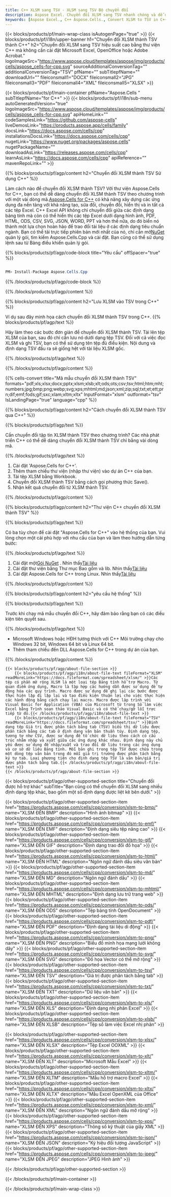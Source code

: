 ```yaml
---
title: C++ XLSM sang TSV - XLSM sang TSV Bộ chuyển đổi
description: Aspose Excel. Chuyển đổi XLSM sang TSV nhanh chóng và dễ dàng với Aspose.Cells. C++ XLSM sang TSV. C++ Lưu XLSM thành TSV. Lưu XLSM thành 07611134 81 sử dụng C++.
keywords: [Aspose Excel., C++ Aspose.Cells., Convert XLSM to TSV in C++., Save XLSM to TSV using C++., C++ XLSM to TSV saveformat., XLSM to TSV Converter., C++ Save XLSM as TSV]
---
```

{{< blocks/products/pf/main-wrap-class isAutogenPage="true" >}}
{{< blocks/products/pf/i18n/upper-banner h1="Chuyển đổi XLSM thành TSV thành C++" h2="Chuyển đổi XLSM sang TSV hiệu suất cao bằng thư viện C++ mà không cần cài đặt Microsoft Excel, OpenOffice hoặc Adobe Acrobat." logoImageSrc="https://www.aspose.cloud/templates/aspose/img/products/cells/aspose_cells-for-cpp.svg" sourceAdditionalConversionTag="" additionalConversionTag="TSV" pfName="" subTitlepfName="" downloadUrl="" fileiconsmall1="DOCX" fileiconsmall2="JPG" fileiconsmall3="PDF" fileiconsmall4="XML" fileiconsmall5="XLSX" >}}

{{< blocks/products/pf/main-container pfName="Aspose.Cells " subTitlepfName="for C++" >}}
{{< blocks/products/pf/i18n/sub-menu autoGeneratedVersion="true" logoImageSrc="https://www.aspose.cloud/templates/aspose/img/products/cells/aspose_cells-for-cpp.svg" apiHomeLink="" codeSamplesLink="https://github.com/aspose-cells" liveDemosLink="https://products.aspose.app/cells/family" docsLink="https://docs.aspose.com/cells/cpp" installationsDocsLink="https://docs.aspose.com/cells/cpp" nugetLink="https://www.nuget.org/packages/aspose.cells" nugetPackageName="" downloadAsLink="https://releases.aspose.com/cells/cpp" learnAsLink="https://docs.aspose.com/cells/cpp" apiReference="" mavenRepoLink="" >}}


{{% blocks/products/pf/agp/content h2="Chuyển đổi XLSM thành TSV Sử dụng C++" %}}

Làm cách nào để chuyển đổi XLSM thành TSV? Với thư viện Aspose.Cells for C++, bạn có thể dễ dàng chuyển đổi XLSM thành TSV theo chương trình với một vài dòng mã.[Aspose.Cells for C++](https://products.aspose.com/cells/cpp) có khả năng xây dựng các ứng dụng đa nền tảng với khả năng tạo, sửa đổi, chuyển đổi, hiển thị và in tất cả các tệp Excel. C++ Excel API không chỉ chuyển đổi giữa các định dạng bảng tính mà còn có thể hiển thị các tệp Excel dưới dạng hình ảnh, PDF, HTML, ODS, CSV, SVG, JSON, WORD, PPT và hơn thế nữa, do đó biến nó thành một lựa chọn hoàn hảo để trao đổi tài liệu ở các định dạng tiêu chuẩn ngành. Bạn có thể tải trực tiếp phiên bản mới nhất của nó, chỉ cần mở[NuGet](https://www.nuget.org/packages/Aspose.Cells.Cpp/) quản lý gói, tìm kiếm Aspose.Cells.Cpp và cài đặt. Bạn cũng có thể sử dụng lệnh sau từ Bảng điều khiển quản lý gói.

{{% blocks/products/pf/agp/code-block title="Yêu cầu" offSpacer="true" %}}

```cs

PM> Install-Package Aspose.Cells.Cpp

```

{{% /blocks/products/pf/agp/code-block %}}

{{% /blocks/products/pf/agp/content %}}

{{% blocks/products/pf/agp/content h2="Lưu XLSM vào TSV trong C++" %}}

Ví dụ sau đây minh họa cách chuyển đổi XLSM thành TSV trong C++.
{{% blocks/products/pf/agp/text %}}

Hãy làm theo các bước đơn giản để chuyển đổi XLSM thành TSV. Tải lên tệp XLSM của bạn, sau đó chỉ cần lưu nó dưới dạng tệp TSV. Đối với cả việc đọc XLSM và ghi TSV, bạn có thể sử dụng tên tệp đủ điều kiện. Nội dung và định dạng TSV đầu ra sẽ giống hệt với tài liệu XLSM gốc.

{{% /blocks/products/pf/agp/text %}}

{{% /blocks/products/pf/agp/content %}}

{{% cells-convert title="Mã mẫu chuyển đổi XLSM thành TSV" formats="pdf;xls;xlsx;docx;pptx;xlsm;xlsb;xlt;ods;ots;csv;tsv;html;htm;mht;numbers;jpg;bmp;png;webp;svg;xps;mhtml;md;json;xml;zip;sql;txt;et;ett;prn;dif;emf;fods;gif;sxc;xlam;xltm;xltx" InputFormat="xlsm" outformat="tsv" IsLandingPage="true" language="cpp" %}}

{{% blocks/products/pf/agp/content h2="Cách chuyển đổi XLSM thành TSV qua C++" %}}

{{% blocks/products/pf/agp/text %}}

Cần chuyển đổi tập tin XLSM thành TSV theo chương trình? Các nhà phát triển C++ có thể dễ dàng chuyển đổi XLSM thành TSV chỉ bằng vài dòng mã.

{{% /blocks/products/pf/agp/text %}}

1.  Cài đặt 'Aspose.Cells for C++'.
1.  Thêm tham chiếu thư viện (nhập thư viện) vào dự án C++ của bạn.
1.  Tải tệp XLSM bằng Workbook.
1.  Chuyển đổi XLSM thành TSV bằng cách gọi phương thức Save().
1.  Nhận kết quả chuyển đổi từ XLSM thành TSV.

{{% /blocks/products/pf/agp/content %}}

{{% blocks/products/pf/agp/content h2="Thư viện C++ chuyển đổi XLSM thành TSV" %}}

{{% blocks/products/pf/agp/text %}}

Có ba tùy chọn để cài đặt "Aspose.Cells for C++" vào hệ thống của bạn. Vui lòng chọn một cái phù hợp với nhu cầu của bạn và làm theo hướng dẫn từng bước:

{{% /blocks/products/pf/agp/text %}}

1.  Cài đặt một[Gói NuGet](https://www.nuget.org/packages/Aspose.Cells.Cpp/) . Nhìn thấy[Tài liệu](https://docs.aspose.com/cells/cpp/installation/#using-nuget-package-manager)
1.  Cài đặt thư viện bằng Thư mục Bao gồm và lib. Nhìn thấy[Tài liệu](https://docs.aspose.com/cells/cpp/installation/#using-include-and-lib-folders)
1.  Cài đặt Aspose.Cells for C++ trong Linux. Nhìn thấy[Tài liệu](https://docs.aspose.com/cells/cpp/installation/#installing-asposecells-for-c-in-linux)

{{% /blocks/products/pf/agp/content %}}

{{% blocks/products/pf/agp/content h2="yêu cầu hệ thống" %}}

{{% blocks/products/pf/agp/text %}}

 Trước khi chạy mã mẫu chuyển đổi C++, hãy đảm bảo rằng bạn có các điều kiện tiên quyết sau.

{{% /blocks/products/pf/agp/text %}}

- Microsoft Windows hoặc HĐH tương thích với C++ Môi trường chạy cho Windows 32 bit, Windows 64 bit và Linux 64 bit.
- Thêm tham chiếu đến DLL Aspose.Cells for C++ trong dự án của bạn.

{{% /blocks/products/pf/agp/content %}}

<!-- aboutfile Starts -->
    {{< blocks/products/pf/agp/about-file-section >}}
        {{< blocks/products/pf/agp/i18n/about-file-text fileFormat="XLSM" readMoreLink="https://docs.fileformat.com/spreadsheet/xlsm/" >}}Các tệp có phần mở rộng XLSM là một loại tệp Bảng tính hỗ trợ Macro. Từ quan điểm ứng dụng, Macro là tập hợp các hướng dẫn được sử dụng để tự động hóa các quy trình. Macro được sử dụng để ghi lại các bước được thực hiện lặp đi lặp lại và tạo điều kiện thuận lợi cho việc thực hiện các hành động bằng cách chạy lại macro. Macro được lập trình với Visual Basic for Application (VBA) của Microsoft từ trong Sổ làm việc Excel bằng Trình soạn thảo Visual Basic và có thể chạy/gỡ lỗi trực tiếp từ đó.{{< /blocks/products/pf/agp/i18n/about-file-text >}}
        {{< blocks/products/pf/agp/i18n/about-file-text fileFormat="TSV" readMoreLink="https://docs.fileformat.com/spreadsheet/tsv/" >}}Định dạng tệp Giá trị được phân tách bằng tab (TSV) biểu thị dữ liệu được phân tách bằng các tab ở định dạng văn bản thuần túy. Định dạng tệp, tương tự như CSV, được sử dụng để tổ chức dữ liệu theo cách có cấu trúc nhằm nhập và xuất giữa các ứng dụng khác nhau. Định dạng này chủ yếu được sử dụng để nhập/xuất và trao đổi dữ liệu trong các ứng dụng và cơ sở dữ liệu Bảng tính. Mỗi bản ghi trong tệp TSV được chứa trong một dòng tệp văn bản trong đó mỗi giá trị trường được phân tách bằng ký tự tab. Loại phương tiện cho định dạng tệp TSV là văn bản/giá trị được phân tách bằng tab.{{< /blocks/products/pf/agp/i18n/about-file-text >}}
    {{< /blocks/products/pf/agp/about-file-section >}}
<!-- aboutfile Ends -->

{{< blocks/products/pf/agp/other-supported-section title="Chuyển đổi được hỗ trợ khác" subTitle="Bạn cũng có thể chuyển đổi XLSM sang nhiều định dạng tệp khác, bao gồm một số định dạng được liệt kê bên dưới." >}}

{{< blocks/products/pf/agp/other-supported-section-item href="https://products.aspose.com/cells/cpp/conversion/xlsm-to-bmp/" name="XLSM ĐẾN BMP" description="Hình ảnh bitmap" >}}
{{< blocks/products/pf/agp/other-supported-section-item href="https://products.aspose.com/cells/cpp/conversion/xlsm-to-emf/" name="XLSM ĐẾN EMF" description="Định dạng siêu tệp nâng cao" >}}
{{< blocks/products/pf/agp/other-supported-section-item href="https://products.aspose.com/cells/cpp/conversion/xlsm-to-gif/" name="XLSM ĐẾN GIF" description="Định dạng trao đổi đồ họa" >}}
{{< blocks/products/pf/agp/other-supported-section-item href="https://products.aspose.com/cells/cpp/conversion/xlsm-to-html/" name="XLSM ĐẾN HTML" description="Ngôn ngữ đánh dấu siêu văn bản" >}}
{{< blocks/products/pf/agp/other-supported-section-item href="https://products.aspose.com/cells/cpp/conversion/xlsm-to-md/" name="XLSM ĐẾN MD" description="Ngôn ngữ đánh dấu" >}}
{{< blocks/products/pf/agp/other-supported-section-item href="https://products.aspose.com/cells/cpp/conversion/xlsm-to-mhtml/" name="XLSM ĐẾN MHTML" description="Định dạng lưu trữ trang web" >}}
{{< blocks/products/pf/agp/other-supported-section-item href="https://products.aspose.com/cells/cpp/conversion/xlsm-to-ods/" name="XLSM ĐẾN ODS" description="Tệp bảng tính OpenDocument" >}}
{{< blocks/products/pf/agp/other-supported-section-item href="https://products.aspose.com/cells/cpp/conversion/xlsm-to-pdf/" name="XLSM ĐẾN PDF" description="Định dạng tài liệu di động" >}}
{{< blocks/products/pf/agp/other-supported-section-item href="https://products.aspose.com/cells/cpp/conversion/xlsm-to-png/" name="XLSM ĐẾN PNG" description="Biểu đồ minh họa mạng lưới không dây" >}}
{{< blocks/products/pf/agp/other-supported-section-item href="https://products.aspose.com/cells/cpp/conversion/xlsm-to-svg/" name="XLSM ĐẾN SVG" description="Đồ họa Vector có thể mở rộng" >}}
{{< blocks/products/pf/agp/other-supported-section-item href="https://products.aspose.com/cells/cpp/conversion/xlsm-to-tsv/" name="XLSM ĐẾN TSV" description="Giá trị được phân tách bằng tab" >}}
{{< blocks/products/pf/agp/other-supported-section-item href="https://products.aspose.com/cells/cpp/conversion/xlsm-to-txt/" name="XLSM ĐẾN TXT" description="Dữ liệu văn bản" >}}
{{< blocks/products/pf/agp/other-supported-section-item href="https://products.aspose.com/cells/cpp/conversion/xlsm-to-xls/" name="XLSM ĐẾN XLS" description="Định dạng nhị phân Excel" >}}
{{< blocks/products/pf/agp/other-supported-section-item href="https://products.aspose.com/cells/cpp/conversion/xlsm-to-xlsb/" name="XLSM ĐẾN XLSB" description="Tệp sổ làm việc Excel nhị phân" >}}

{{< blocks/products/pf/agp/other-supported-section-item href="https://products.aspose.com/cells/cpp/conversion/xlsm-to-xlsx/" name="XLSM ĐẾN XLSX" description="Tệp Excel OOXML" >}}
{{< blocks/products/pf/agp/other-supported-section-item href="https://products.aspose.com/cells/cpp/conversion/xlsm-to-xlt/" name="XLSM ĐẾN XLT" description="Microsoft Mẫu Excel" >}}
{{< blocks/products/pf/agp/other-supported-section-item href="https://products.aspose.com/cells/cpp/conversion/xlsm-to-xltm/" name="XLSM ĐẾN XLTM" description="Mẫu hỗ trợ macro Excel" >}}
{{< blocks/products/pf/agp/other-supported-section-item href="https://products.aspose.com/cells/cpp/conversion/xlsm-to-xltx/" name="XLSM ĐẾN XLTX" description="Mẫu Excel OpenXML của Office" >}}
{{< blocks/products/pf/agp/other-supported-section-item href="https://products.aspose.com/cells/cpp/conversion/xlsm-to-xml/" name="XLSM ĐẾN XML" description="Ngôn ngữ đánh dấu mở rộng" >}}
{{< blocks/products/pf/agp/other-supported-section-item href="https://products.aspose.com/cells/cpp/conversion/xlsm-to-xps/" name="XLSM ĐẾN XPS" description="Thông số kỹ thuật của giấy XML" >}}
{{< blocks/products/pf/agp/other-supported-section-item href="https://products.aspose.com/cells/cpp/conversion/xlsm-to-json/" name="XLSM ĐẾN JSON" description="Ký hiệu đối tượng JavaScript" >}}
{{< blocks/products/pf/agp/other-supported-section-item href="https://products.aspose.com/cells/cpp/conversion/xlsm-to-jpeg/" name="XLSM ĐẾN JPEG" description="JPEG Hình ảnh" >}}

{{< /blocks/products/pf/agp/other-supported-section >}}

{{< /blocks/products/pf/main-container >}}
    
{{< /blocks/products/pf/main-wrap-class >}}
